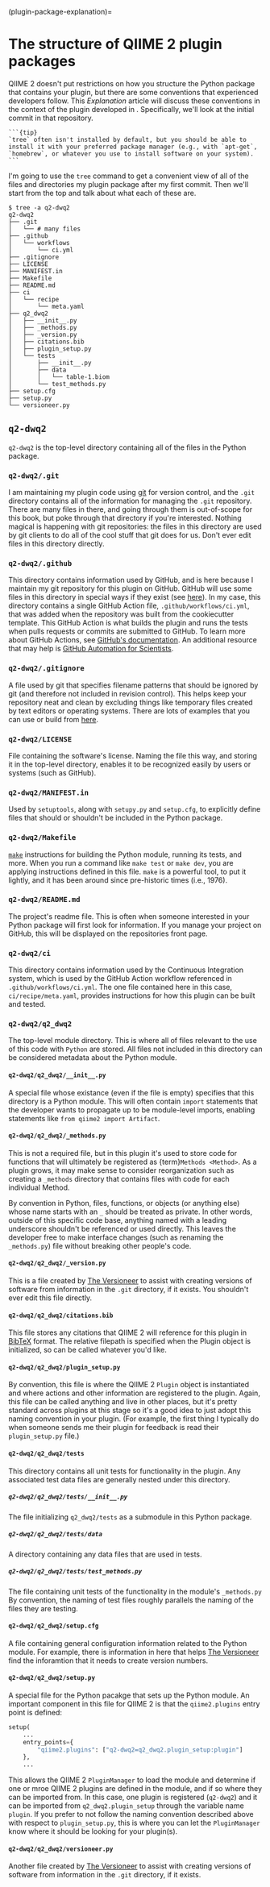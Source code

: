 (plugin-package-explanation)=
# The structure of QIIME 2 plugin packages

QIIME 2 doesn't put restrictions on how you structure the Python package that contains your plugin, but there are some conventions that experienced developers follow.
This *Explanation* article will discuss these conventions in the context of the plugin developed in [](plugin-tutorial-intro).
Specifically, we'll look at the initial commit in that repository.

````{margin}
```{tip}
`tree` often isn't installed by default, but you should be able to install it with your preferred package manager (e.g., with `apt-get`, `homebrew`, or whatever you use to install software on your system).
```
````

I'm going to use the `tree` command to get a convenient view of all of the files and directories my plugin package after my first commit.
Then we'll start from the top and talk about what each of these are.

```shell
$ tree -a q2-dwq2
q2-dwq2
├── .git
│   └── # many files
├── .github
│   └── workflows
│       └── ci.yml
├── .gitignore
├── LICENSE
├── MANIFEST.in
├── Makefile
├── README.md
├── ci
│   └── recipe
│       └── meta.yaml
├── q2_dwq2
│   ├── __init__.py
│   ├── _methods.py
│   ├── _version.py
│   ├── citations.bib
│   ├── plugin_setup.py
│   └── tests
│       ├── __init__.py
│       ├── data
│       │   └── table-1.biom
│       └── test_methods.py
├── setup.cfg
├── setup.py
└── versioneer.py
```

## `q2-dwq2`

`q2-dwq2` is the top-level directory containing all of the files in the Python package.

### `q2-dwq2/.git`

I am maintaining my plugin code using [git](https://git-scm.com/book/en/v2) for version control, and the `.git` directory contains all of the information for managing the `.git` repository.
There are many files in there, and going through them is out-of-scope for this book, but poke through that directory if you're interested.
Nothing magical is happening with git repositories: the files in this directory are used by git clients to do all of the cool stuff that git does for us.
Don't ever edit files in this directory directly.

### `q2-dwq2/.github`

This directory contains information used by GitHub, and is here because I maintain my git repository for this plugin on GitHub.
GitHub will use some files in this directory in special ways if they exist (see [here](https://stackoverflow.com/a/61301254)).
In my case, this directory contains a single GitHub Action file, `.github/workflows/ci.yml`, that was added when the repository was built from the cookiecutter template.
This GitHub Action is what builds the plugin and runs the tests when pulls requests or commits are submitted to GitHub.
To learn more about GitHub Actions, see [GitHub's documentation](https://docs.github.com/en/actions).
An additional resource that may help is [GitHub Automation for Scientists](https://hutchdatascience.org/GitHub_Automation_for_Scientists/).

### `q2-dwq2/.gitignore`

A file used by git that specifies filename patterns that should be ignored by git (and therefore not included in revision control).
This helps keep your repository neat and clean by excluding things like temporary files created by text editors or operating systems.
There are lots of examples that you can use or build from [here](https://github.com/github/gitignore).

### `q2-dwq2/LICENSE`

File containing the software's license.
Naming the file this way, and storing it in the top-level directory, enables it to be recognized easily by users or systems (such as GitHub).

### `q2-dwq2/MANIFEST.in`

Used by `setuptools`, along with `setupy.py` and `setup.cfg`, to explicitly define files that should or shouldn't be included in the Python package.

### `q2-dwq2/Makefile`

[`make`](https://www.gnu.org/software/make/) instructions for building the Python module, running its tests, and more.
When you run a command like `make test` or `make dev`, you are applying instructions defined in this file.
`make` is a powerful tool, to put it lightly, and it has been around since pre-historic times (i.e., 1976).

### `q2-dwq2/README.md`

The project's readme file.
This is often when someone interested in your Python package will first look for information.
If you manage your project on GitHub, this will be displayed on the repositories front page.

### `q2-dwq2/ci`

This directory contains information used by the Continuous Integration system, which is used by the GitHub Action workflow referenced in `.github/workflows/ci.yml`.
The one file contained here in this case, `ci/recipe/meta.yaml`, provides instructions for how this plugin can be built and tested.


### `q2-dwq2/q2_dwq2`

The top-level module directory.
This is where all of files relevant to the use of this code with `Python` are stored.
All files not included in this directory can be considered metadata about the Python module.

#### `q2-dwq2/q2_dwq2/__init__.py`

A special file whose existance (even if the file is empty) specifies that this directory is a Python module.
This will often contain `import` statements that the developer wants to propagate up to be module-level imports, enabling statements like `from qiime2 import Artifact`.

#### `q2-dwq2/q2_dwq2/_methods.py`

This is not a required file, but in this plugin it's used to store code for functions that will ultimately be registered as {term}`Methods <Method>`.
As a plugin grows, it may make sense to consider reorganization such as creating a `_methods` directory that contains files with code for each individual Method.

By convention in Python, files, functions, or objects (or anything else) whose name starts with an `_` should be treated as private.
In other words, outside of this specific code base, anything named with a leading underscore shouldn't be referenced or used directly.
This leaves the developer free to make interface changes (such as renaming the `_methods.py`) file without breaking other people's code.

#### `q2-dwq2/q2_dwq2/_version.py`

This is a file created by [The Versioneer](https://github.com/python-versioneer/python-versioneer) to assist with creating versions of software from information in the `.git` directory, if it exists.
You shouldn't ever edit this file directly.

#### `q2-dwq2/q2_dwq2/citations.bib`

This file stores any citations that QIIME 2 will reference for this plugin in [BibTeX](https://www.bibtex.org/) format.
The relative filepath is specified when the Plugin object is initialized, so can be called whatever you'd like.

#### `q2-dwq2/q2_dwq2/plugin_setup.py`

By convention, this file is where the QIIME 2 `Plugin` object is instantiated and where actions and other information are registered to the plugin.
Again, this file can be called anything and live in other places, but it's pretty standard across plugins at this stage so it's a good idea to just adopt this naming convention in your plugin.
(For example, the first thing I typically do when someone sends me their plugin for feedback is read their `plugin_setup.py` file.)

#### `q2-dwq2/q2_dwq2/tests`

This directory contains all unit tests for functionality in the plugin.
Any associated test data files are generally nested under this directory.

##### `q2-dwq2/q2_dwq2/tests/__init__.py`

The file initializing `q2_dwq2/tests` as a submodule in this Python package.

##### `q2-dwq2/q2_dwq2/tests/data`

A directory containing any data files that are used in tests.

##### `q2-dwq2/q2_dwq2/tests/test_methods.py`

The file containing unit tests of the functionality in the module's `_methods.py`
By convention, the naming of test files roughly parallels the naming of the files they are testing.

#### `q2-dwq2/q2_dwq2/setup.cfg`

A file containing general configuration information related to the Python module.
For example, there is information in here that helps [The Versioneer](https://github.com/python-versioneer/python-versioneer) find the inforamtion that it needs to create version numbers.

#### `q2-dwq2/q2_dwq2/setup.py`

A special file for the Python pacakge that sets up the Python module.
An important component in this file for QIIME 2 is that the `qiime2.plugins` entry point is defined:

```python
setup(
    ...
    entry_points={
        "qiime2.plugins": ["q2-dwq2=q2_dwq2.plugin_setup:plugin"]
    },
    ...
```

This allows the QIIME 2 `PluginManager` to load the module and determine if one or mroe QIIME 2 plugins are defined in the module, and if so where they can be imported from.
In this case, one plugin is registered (`q2-dwq2`) and it can be imported from `q2_dwq2.plugin_setup` through the variable name `plugin`.
If you prefer to not follow the naming convention described above with respect to `plugin_setup.py`, this is where you can let the `PluginManager` know where it should be looking for your plugin(s).

#### `q2-dwq2/q2_dwq2/versioneer.py`

Another file created by [The Versioneer](https://github.com/python-versioneer/python-versioneer) to assist with creating versions of software from information in the `.git` directory, if it exists.